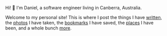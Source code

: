 Hi! 👋 I'm Daniel, a software engineer living in Canberra, Australia.

Welcome to my personal site! This is where I post the things I have [written](/posts), the [photos](/photos) I have taken, the [bookmarks](/bookmarks) I have saved, the [places](/places) I have been, and a whole bunch [more](/more).
